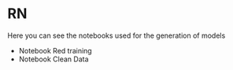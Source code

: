 # RN
Here you can see the notebooks used for the generation of models
- Notebook Red training
- Notebook Clean Data

